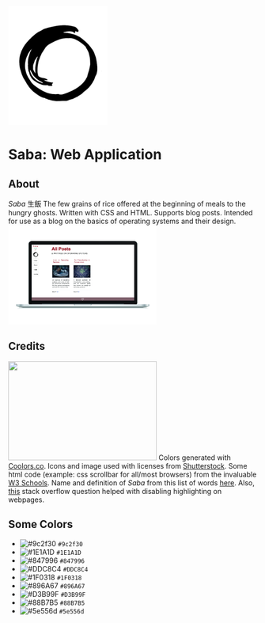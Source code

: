<img src="resources/saba_logo_transparent.png" height="240" width="200" text-align="right"> 
<h1>Saba: Web Application</h1>
<h2>About</h2>
<i>Saba</i> 生飯 The few grains of rice offered at the beginning of meals to the hungry ghosts. Written with CSS and HTML.
Supports blog posts. Intended for use as a blog on the basics of operating systems and their design. 
<img src="resources/saba_laptop.png" width="300" height="200" text-align="right">


<h2>Credits</h2> 
<img src="resources/workspace.jpg" width="300" height="200" text-align="left">  
Colors generated with <a href="https://coolors.co/1f0318-9c2f30-e5f2c9-8c705f-1e1a1d">Coolors.co</a>. Icons and image used with licenses from <a href="https://www.shutterstock.com/">Shutterstock</a>. Some html code (example: css scrollbar for all/most browsers) from the invaluable <a href="https://www.w3schools.com/"> W3 Schools</a>. 
Name and definition of <i>Saba</i> from this list of words <a href="https://terebess.hu/zen/szoto/szotar/szotar.html">here</a>.
Also, <a href="https://stackoverflow.com/questions/826782/how-to-disable-text-selection-highlighting">this</a> stack overflow question helped with disabling highlighting on webpages.

<h2>Some Colors</h2>

- ![#9c2f30](https://placehold.it/15/9c2f30/000000?text=+) `#9c2f30`
- ![#1E1A1D](https://placehold.it/15/1E1A1D/000000?text=+) `#1E1A1D`
- ![#847996](https://placehold.it/15/847996/000000?text=+) `#847996`
- ![#DDC8C4](https://placehold.it/15/DDC8C4/000000?text=+) `#DDC8C4`
- ![#1F0318](https://placehold.it/15/1F0318/000000?text=+) `#1F0318`
- ![#896A67](https://placehold.it/15/896A67/000000?text=+) `#896A67`
- ![#D3B99F](https://placehold.it/15/D3B99F/000000?text=+) `#D3B99F`
- ![#88B7B5](https://placehold.it/15/88B7B5/000000?text=+) `#88B7B5`
- ![#5e556d](https://placehold.it/15/5e556d/000000?text=+) `#5e556d`

